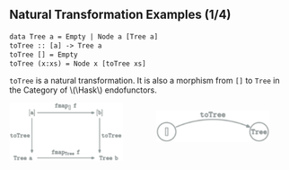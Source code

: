 Natural Transformation Examples (1/4)
------------------------------------

<pre><code class="haskell small">data Tree a = Empty | Node a [Tree a]
toTree :: [a] -> Tree a
toTree [] = Empty
toTree (x:xs) = Node x [toTree xs]</pre></code>


`toTree` is a natural transformation.
It is also a morphism from `[]` to `Tree` in the Category of \\(\\Hask\\) endofunctors.

<img style="float:left;width:40%" src="categories/img/mp/nattrans-list-tree.png" alt="natural transformation commutative diagram"/>
<figure style="float:right;width:40%">
<img src="categories/img/mp/list-tree-endofunctor-morphism.png" alt="natural transformation commutative diagram"/>
</figure>
